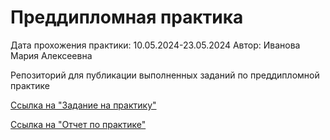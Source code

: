 # Преддипломная практика

Дата прохожения практики: 10.05.2024-23.05.2024
Автор: Иванова Мария Алексеевна

Репозиторий для публикации выполненных заданий по преддипломной практике

[Ссылка на "Задание на практику"](https://github.com/NewSarcasmProvider/Practice_RGPU_8/blob/main/%D0%B7%D0%B0%D0%B4%D0%B0%D0%BD%D0%B8%D0%B5%20%D0%BD%D0%B0%20%D0%BF%D1%80%D0%B0%D0%BA%D1%82%D0%B8%D0%BA%D1%83.pdf)

[Ссылка на "Отчет по практике"](https://github.com/NewSarcasmProvider/Practice_RGPU_8/blob/main/%D0%BE%D1%82%D1%87%D0%B5%D1%82%20%D0%BF%D0%BE%20%D0%BF%D1%80%D0%B0%D0%BA%D1%82%D0%B8%D0%BA%D0%B5.pdf)
